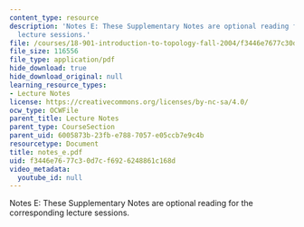 ```yaml
---
content_type: resource
description: 'Notes E: These Supplementary Notes are optional reading for the corresponding
  lecture sessions.'
file: /courses/18-901-introduction-to-topology-fall-2004/f3446e7677c30d7cf6926248861c168d_notes_e.pdf
file_size: 116556
file_type: application/pdf
hide_download: true
hide_download_original: null
learning_resource_types:
- Lecture Notes
license: https://creativecommons.org/licenses/by-nc-sa/4.0/
ocw_type: OCWFile
parent_title: Lecture Notes
parent_type: CourseSection
parent_uid: 6005873b-23fb-e788-7057-e05ccb7e9c4b
resourcetype: Document
title: notes_e.pdf
uid: f3446e76-77c3-0d7c-f692-6248861c168d
video_metadata:
  youtube_id: null
---
```

Notes E: These Supplementary Notes are optional reading for the corresponding lecture sessions.